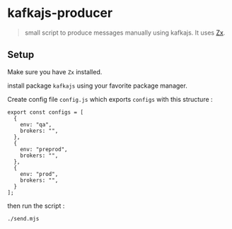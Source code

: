 # kafkajs-producer

> small script to produce messages manually using kafkajs. It uses [Zx](https://github.com/google/zx).

## Setup

Make sure you have `Zx` installed.

install package `kafkajs` using your favorite package manager.

Create config file `config.js` which exports `configs` with this structure :

```
export const configs = [
  {
    env: "qa",
    brokers: "",
  },
  {
    env: "preprod",
    brokers: "",
  },
  {
    env: "prod",
    brokers: "",
  }
];
```

then run the script : 

```
./send.mjs
```

